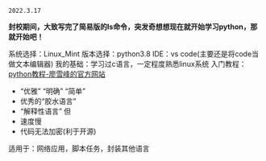 ```
2022.3.17
```

__封校期间，大致写完了简易版的ls命令，突发奇想想现在就开始学习python，那就开始吧！__

系统选择：Linux_Mint
版本选择：python3.8
IDE：vs code(主要还是将code当做文本编辑器)
我的基础：学习过c语言，一定程度熟悉linux系统
入门教程：[python教程-廖雪峰的官方网站](https://www.liaoxuefeng.com/wiki/1016959663602400)

- “优雅” “明确” “简单”
- 优秀的“胶水语言”
- “解释性语言”
但 
- 速度慢
- 代码无法加密(利于开源)

适用于：网络应用，脚本任务，封装其他语言
